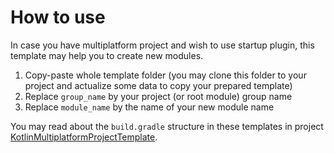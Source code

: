 # How to use

In case you have multiplatform project and wish to use startup plugin, this template may help you to create new modules.

1. Copy-paste whole template folder (you may clone this folder to your project and actualize some data to copy your prepared template)
2. Replace `group_name` by your project (or root module) group name
3. Replace `module_name` by the name of your new module name

You may read about the `build.gradle` structure in these templates in project
[KotlinMultiplatformProjectTemplate](https://github.com/InsanusMokrassar/KotlinMultiplatformProjectTemplate).
